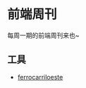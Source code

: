 # 前端周刊
每周一期的前端周刊来也~

## 工具

* [ferrocarriloeste](https://github.com/matiastucci/ferrocarriloeste#readme)
